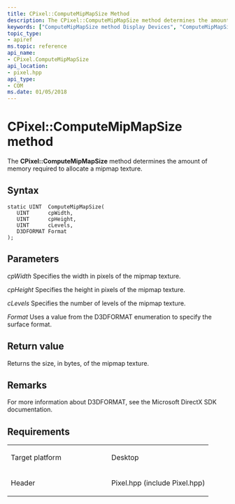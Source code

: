 ```yaml
---
title: CPixel::ComputeMipMapSize Method
description: The CPixel::ComputeMipMapSize method determines the amount of memory required to allocate a mipmap texture.
keywords: ["ComputeMipMapSize method Display Devices", "ComputeMipMapSize method Display Devices , CPixel interface", "CPixel interface Display Devices , ComputeMipMapSize method"]
topic_type:
- apiref
ms.topic: reference
api_name:
- CPixel.ComputeMipMapSize
api_location:
- pixel.hpp
api_type:
- COM
ms.date: 01/05/2018
---
```


# CPixel::ComputeMipMapSize method


The **CPixel::ComputeMipMapSize** method determines the amount of memory required to allocate a mipmap texture.

## Syntax

```ManagedCPlusPlus
static UINT  ComputeMipMapSize(
   UINT      cpWidth,
   UINT      cpHeight,
   UINT      cLevels,
   D3DFORMAT Format
);
```

## Parameters

*cpWidth*
Specifies the width in pixels of the mipmap texture.

*cpHeight*
Specifies the height in pixels of the mipmap texture.

*cLevels*
Specifies the number of levels of the mipmap texture.

*Format*
Uses a value from the D3DFORMAT enumeration to specify the surface format.

## Return value

Returns the size, in bytes, of the mipmap texture.

## Remarks

For more information about D3DFORMAT, see the Microsoft DirectX SDK documentation.

## Requirements

<table>
<colgroup>
<col width="50%" />
<col width="50%" />
</colgroup>
<tbody>
<tr class="odd">
<td align="left"><p>Target platform</p></td>
<td align="left">Desktop</td>
</tr>
<tr class="even">
<td align="left"><p>Header</p></td>
<td align="left">Pixel.hpp (include Pixel.hpp)</td>
</tr>
</tbody>
</table>

 

 





